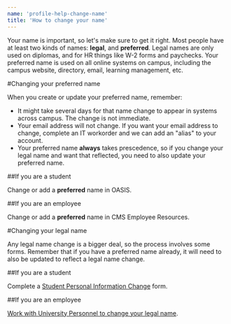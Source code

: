```yaml
---
name: 'profile-help-change-name'
title: 'How to change your name'
---
```


Your name is important, so let's make sure to get it right. Most people have at least two kinds of names: **legal**, and **preferred**. Legal names are only used on diplomas, and for HR things like W-2 forms and paychecks. Your preferred name is used on all online systems on campus, including the campus website, directory, email, learning management, etc.

#Changing your preferred name

When you create or update your preferred name, remember:

- It might take several days for that name change to appear in systems across campus. The change is not immediate.
- Your email address will not change. If you want your email address to change, complete an IT workorder and we can add an "alias" to your account.
- Your preferred name **always** takes prescedence, so if you change your legal name and want that reflected, you need to also update your preferred name.

##If you are a student

Change or add a **preferred** name in OASIS.

##If you are an employee

Change or add a **preferred** name in CMS Employee Resources.

#Changing your legal name

Any legal name change is a bigger deal, so the process involves some forms. Remember that if you have a preferred name already, it will need to also be updated to reflect a legal name change.

##If you are a student

Complete a [Student Personal Information Change](https://csumb.edu/planning/forms) form.

##If you are an employee

[Work with University Personnel to change your legal name](https://csumb.edu/up/change-name).
